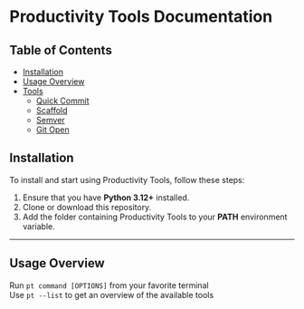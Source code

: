 # Productivity Tools Documentation

## Table of Contents
- [Installation](../readme.md#installation)
- [Usage Overview](../readme.md#usage-overview)
- [Tools](#tools)
  - [Quick Commit](tools/qc.md)
  - [Scaffold](tools/scaffold.md)
  - [Semver](tools/semver.md)
  - [Git Open](tools/go.md)


## Installation

To install and start using Productivity Tools, follow these steps:

1. Ensure that you have **Python 3.12+** installed.
2. Clone or download this repository.
3. Add the folder containing Productivity Tools to your **PATH** environment variable.

---

## Usage Overview
Run `pt command [OPTIONS]` from your favorite terminal  
Use `pt --list` to get an overview of the available tools
